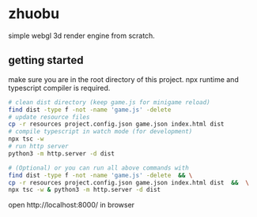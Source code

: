 # zhuobu
simple webgl 3d render engine from scratch.

## getting started

make sure you are in the root directory of this project.
npx runtime and typescript compiler is required.

```bash
# clean dist directory (keep game.js for minigame reload)
find dist -type f -not -name 'game.js' -delete
# update resource files
cp -r resources project.config.json game.json index.html dist
# compile typescript in watch mode (for development)
npx tsc -w
# run http server
python3 -m http.server -d dist

# (Optional) or you can run all above commands with
find dist -type f -not -name 'game.js' -delete  && \
cp -r resources project.config.json game.json index.html dist  &&  \
npx tsc -w & python3 -m http.server -d dist
```

open http://localhost:8000/ in browser



